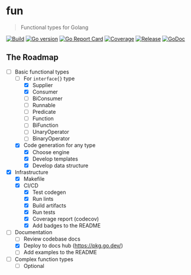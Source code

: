 # fun

> Functional types for Golang

[![Build](https://img.shields.io/github/workflow/status/alebabai/fun/CI)](https://github.com/alebabai/fun/actions?query=workflow%3ACI)
[![Go version](https://img.shields.io/github/go-mod/go-version/alebabai/fun)](https://github.com/alebabai/fun/actions?query=workflow%3ACI)
[![Go Report Card](https://goreportcard.com/badge/github.com/alebabai/fun)](https://goreportcard.com/report/github.com/alebabai/fun)
[![Coverage](https://img.shields.io/codecov/c/github/alebabai/fun)](https://codecov.io/github/alebabai/fun)
[![Release](https://img.shields.io/github/release/alebabai/fun.svg)](https://github.com/alebabai/fun/releases)
[![GoDoc](https://godoc.org/github.com/alebabai/fun?status.svg)](https://pkg.go.dev/mod/github.com/alebabai/fun)

## The Roadmap

- [ ] Basic functional types
  - [ ] For `interface{}` type  
    - [x] Supplier
    - [x] Consumer
    - [ ] BiConsumer
    - [ ] Runnable
    - [ ] Predicate
    - [ ] Function
    - [ ] BiFunction
    - [ ] UnaryOperator
    - [ ] BinaryOperator
  - [x] Code generation for any type
    - [x] Choose engine
    - [x] Develop templates
    - [x] Develop data structure
- [x] Infrastructure  
  - [x] Makefile
  - [x] CI/CD
    - [x] Test codegen
    - [x] Run lints
    - [x] Build artifacts
    - [x] Run tests
    - [x] Coverage report (codecov)
    - [x] Add badges to the README
- [ ] Documentation
  - [ ] Review codebase docs
  - [x] Deploy to docs hub (https://pkg.go.dev/)
  - [ ] Add examples to the README
- [ ] Complex function types
  - [ ] Optional

